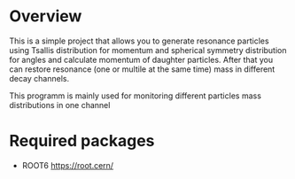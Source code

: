 # Overview

This is a simple project that allows you to generate resonance particles using Tsallis distribution for momentum and spherical symmetry distribution for angles and calculate momentum of daughter particles. After that you can restore resonance (one or multile at the same time) mass in different decay channels. 

This programm is mainly used for monitoring different particles mass distributions in one channel

# Required packages

- ROOT6 https://root.cern/ <br />
